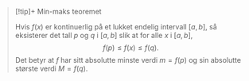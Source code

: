 > [!tip]+ Min-maks teoremet
> 
> Hvis $f(x)$ er kontinuerlig på et lukket endelig intervall $[a,b]$, så eksisterer det tall $p$ og $q$ i $[a,b]$ slik at for alle $x$ i $\left[ a,b \right]$, $$f(p) \leq f(x) \leq f(q).$$ Det betyr at $f$ har sitt absolutte minste verdi $m = f(p)$ og sin absolutte største verdi $M = f(q)$.
